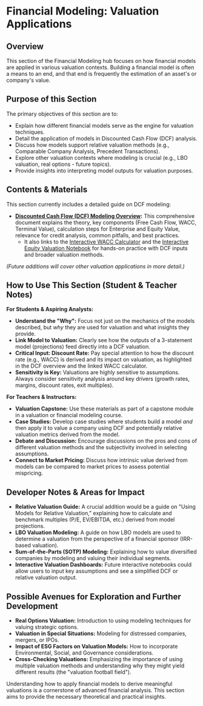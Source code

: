 # Financial Modeling: Valuation Applications

## Overview

This section of the Financial Modeling hub focuses on how financial models are applied in various valuation contexts. Building a financial model is often a means to an end, and that end is frequently the estimation of an asset's or company's value.

## Purpose of this Section

The primary objectives of this section are to:

*   Explain how different financial models serve as the engine for valuation techniques.
*   Detail the application of models in Discounted Cash Flow (DCF) analysis.
*   Discuss how models support relative valuation methods (e.g., Comparable Company Analysis, Precedent Transactions).
*   Explore other valuation contexts where modeling is crucial (e.g., LBO valuation, real options - future topics).
*   Provide insights into interpreting model outputs for valuation purposes.

## Contents & Materials

This section currently includes a detailed guide on DCF modeling:

*   **[Discounted Cash Flow (DCF) Modeling Overview](./DCF_Modeling_Overview.md):** This comprehensive document explains the theory, key components (Free Cash Flow, WACC, Terminal Value), calculation steps for Enterprise and Equity Value, relevance for credit analysis, common pitfalls, and best practices.
    *   It also links to the [Interactive WACC Calculator](../Interactive_Notebooks/Valuation_Components/README.md) and the [Interactive Equity Valuation Notebook](../Interactive_Notebooks/Financial_Modeling/README.md) for hands-on practice with DCF inputs and broader valuation methods.

*(Future additions will cover other valuation applications in more detail.)*

<!-- Machine-readable indexing comment -->
<!-- Index: Financial Modeling Valuation Applications; Topics: DCF Modeling, Intrinsic Value, Enterprise Value, Equity Value, WACC, Free Cash Flow, Terminal Value, Relative Valuation -->

## How to Use This Section (Student & Teacher Notes)

**For Students & Aspiring Analysts:**

*   **Understand the "Why":** Focus not just on the mechanics of the models described, but *why* they are used for valuation and what insights they provide.
*   **Link Model to Valuation:** Clearly see how the outputs of a 3-statement model (projections) feed directly into a DCF valuation.
*   **Critical Input: Discount Rate:** Pay special attention to how the discount rate (e.g., WACC) is derived and its impact on valuation, as highlighted in the DCF overview and the linked WACC calculator.
*   **Sensitivity is Key:** Valuations are highly sensitive to assumptions. Always consider sensitivity analysis around key drivers (growth rates, margins, discount rates, exit multiples).

**For Teachers & Instructors:**

*   **Valuation Capstone:** Use these materials as part of a capstone module in a valuation or financial modeling course.
*   **Case Studies:** Develop case studies where students build a model *and* then apply it to value a company using DCF and potentially relative valuation metrics derived from the model.
*   **Debate and Discussion:** Encourage discussions on the pros and cons of different valuation methods and the subjectivity involved in selecting assumptions.
*   **Connect to Market Pricing:** Discuss how intrinsic value derived from models can be compared to market prices to assess potential mispricing.

## Developer Notes & Areas for Impact

*   **Relative Valuation Guide:** A crucial addition would be a guide on "Using Models for Relative Valuation," explaining how to calculate and benchmark multiples (P/E, EV/EBITDA, etc.) derived from model projections.
*   **LBO Valuation Modeling:** A guide on how LBO models are used to determine a valuation from the perspective of a financial sponsor (IRR-based valuation).
*   **Sum-of-the-Parts (SOTP) Modeling:** Explaining how to value diversified companies by modeling and valuing their individual segments.
*   **Interactive Valuation Dashboards:** Future interactive notebooks could allow users to input key assumptions and see a simplified DCF or relative valuation output.

## Possible Avenues for Exploration and Further Development

*   **Real Options Valuation:** Introduction to using modeling techniques for valuing strategic options.
*   **Valuation in Special Situations:** Modeling for distressed companies, mergers, or IPOs.
*   **Impact of ESG Factors on Valuation Models:** How to incorporate Environmental, Social, and Governance considerations.
*   **Cross-Checking Valuations:** Emphasizing the importance of using multiple valuation methods and understanding why they might yield different results (the "valuation football field").

Understanding how to apply financial models to derive meaningful valuations is a cornerstone of advanced financial analysis. This section aims to provide the necessary theoretical and practical insights.
